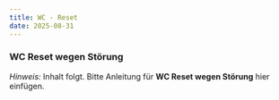 ```yaml
---
title: WC - Reset
date: 2025-08-31
---
```


### WC Reset wegen Störung

*Hinweis:* Inhalt folgt. Bitte Anleitung für **WC Reset wegen Störung** hier einfügen.
